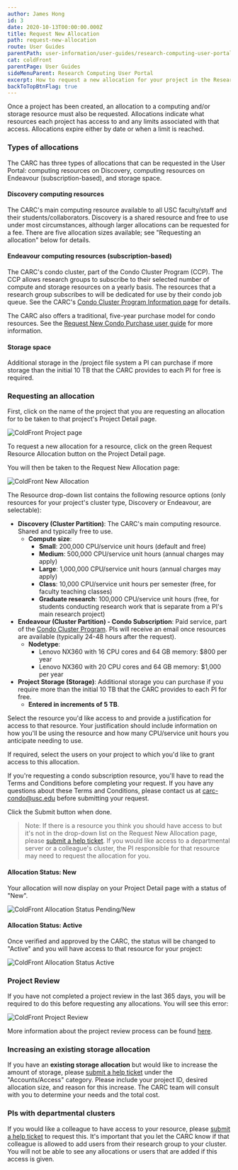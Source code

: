 ```yaml
---
author: James Hong
id: 3
date: 2020-10-13T00:00:00.000Z
title: Request New Allocation
path: request-new-allocation
route: User Guides
parentPath: user-information/user-guides/research-computing-user-portal
cat: coldFront
parentPage: User Guides
sideMenuParent: Research Computing User Portal
excerpt: How to request a new allocation for your project in the Research Computing User Portal.
backToTopBtnFlag: true
---
```


Once a project has been created, an allocation to a computing and/or storage resource must also be requested. Allocations indicate what resources each project has access to and any limits associated with that access. Allocations expire either by date or when a limit is reached.

### Types of allocations

The CARC has three types of allocations that can be requested in the User Portal: computing resources on Discovery, computing resources on Endeavour (subscription-based), and storage space.

#### Discovery computing resources

The CARC's main computing resource available to all USC faculty/staff and their students/collaborators. Discovery is a shared resource and free to use under most circumstances, although larger allocations can be requested for a fee. There are five allocation sizes available; see "Requesting an allocation" below for details.

#### Endeavour computing resources (subscription-based)

The CARC's condo cluster, part of the Condo Cluster Program (CCP). The CCP allows research groups to subscribe to their selected number of compute and storage resources on a yearly basis. The resources that a research group subscribes to will be dedicated for use by their condo job queue. See the CARC's [Condo Cluster Program Information page](/user-information/ccp/program-information) for details.  

The CARC also offers a traditional, five-year purchase model for condo resources. See the [Request New Condo Purchase user guide](/user-information/user-guides/research-computing-user-portal/request-new-purchase) for more information.

#### Storage space

Additional storage in the /project file system a PI can purchase if more storage than the initial 10 TB that the CARC provides to each PI for free is required.

### Requesting an allocation

First, click on the name of the project that you are requesting an allocation for to be taken to that project's Project Detail page.

![ColdFront Project page](/images/coldfront_project_detail.gif)

To request a new allocation for a resource, click on the green Request Resource Allocation button on the Project Detail page.

You will then be taken to the Request New Allocation page:

![ColdFront New Allocation](/images/coldfront_allocationnew.png)

The Resource drop-down list contains the following resource options (only resources for your project's cluster type, Discovery or Endeavour, are selectable):

* **Discovery (Cluster Partition)**: The CARC's main computing resource. Shared and typically free to use.  
  * **Compute size**:
      * **Small**: 200,000 CPU/service unit hours (default and free)
      * **Medium**: 500,000 CPU/service unit hours (annual charges may apply)
      * **Large**: 1,000,000 CPU/service unit hours (annual charges may apply)
      * **Class**: 10,000 CPU/service unit hours per semester (free, for faculty teaching classes)
      * **Graduate research**: 100,000 CPU/service unit hours (free, for students conducting research work that is separate from a PI's main research project)
* **Endeavour (Cluster Partition) - Condo Subscription**: Paid service, part of the [Condo Cluster Program](/user-information/ccp). PIs will receive an email once resources are available (typically 24-48 hours after the request). 
  * **Nodetype**:
      * Lenovo NX360 with 16 CPU cores and 64 GB memory: $800 per year 
      * Lenovo NX360 with 20 CPU cores and 64 GB memory: $1,000 per year
* **Project Storage (Storage)**: Additional storage you can purchase if you require more than the initial 10 TB that the CARC provides to each PI for free.
  * **Entered in increments of 5 TB**.

Select the resource you'd like access to and provide a justification for access to that resource. Your justification should include information on how you'll be using the resource and how many CPU/service unit hours you anticipate needing to use.

If required, select the users on your project to which you'd like to grant access to this allocation.

If you're requesting a condo subscription resource, you'll have to read the Terms and Conditions before completing your request. If you have any questions about these Terms and Conditions, please contact us at <carc-condo@usc.edu> before submitting your request.

Click the Submit button when done.

> Note: If there is a resource you think you should have access to but it's not in the drop-down list on the Request New Allocation page, please [submit a help ticket](/user-information/ticket-submission). If you would like access to a departmental server or a colleague's cluster, the PI responsible for that resource may need to request the allocation for you.  

#### Allocation Status: New
Your allocation will now display on your Project Detail page with a status of "New".

![ColdFront Allocation Status Pending/New](/images/coldfront_allocationstatusnew.png)

#### Allocation Status: Active
Once verified and approved by the CARC, the status will be changed to "Active" and you will have access to that resource for your project:

![ColdFront Allocation Status Active](/images/coldfront_allocationstatusactive.png)

### Project Review
If you have not completed a project review in the last 365 days, you will be required to do this before requesting any allocations.  You will see this error:   

![ColdFront Project Review](/images/coldfront_projectreviewnotification.png)

More information about the project review process can be found [here](yearly-project-renewal).

### Increasing an existing storage allocation

If you have an **existing storage allocation** but would like to increase the amount of storage, please [submit a help ticket](/user-information/ticket-submission) under the "Accounts/Access" category. Please include your project ID, desired allocation size, and reason for this increase. The CARC team will consult with you to determine your needs and the total cost.

### PIs with departmental clusters

If you would like a colleague to have access to your resource, please [submit a help ticket](/user-information/ticket-submission) to request this. It's important that you let the CARC know if that colleague is allowed to add users from their research group to your cluster. You will not be able to see any allocations or users that are added if this access is given.
